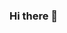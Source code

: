 ### Hi there 👋

<!--
**Tuletara/Tuletara** is a ✨ _special_ ✨ repository because its `README.md` (this file) appears on your GitHub profile.

Here are some ideas to get you started:

- 🔭 I’m currently working on solving GIS and environmental problems.
- 🌱 I’m currently learning more tecniques to work with data wrangling, remote sensing and GIS tools.
- 👯 I’m looking to collaborate on issues regarding climate change, environmental conservation/mitigation, disaster preparedness. 
- 🤔 I’m looking for help with gaining a deeper understanding in interdisplinary technology and science. 
- 💬 Ask me about the newest tools I've discovered.
- 📫 How to reach me: ...
- 😄 Pronouns: ...
- ⚡ Fun fact: ...
-->
